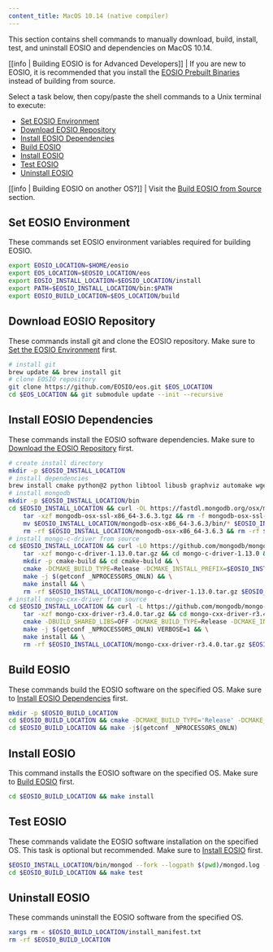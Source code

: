 ```yaml
---
content_title: MacOS 10.14 (native compiler)
---
```


<!-- This document is aggregated by our internal documentation tool to generate EOSIO documentation. 
The code within the codeblocks below is used in our CI/CD! 
 - It will be converted line by line into statements inside of a temporary Dockerfile and used to build our docker tag for this OS. Therefore, COPY, RUN, and other Dockerfile-isms are not permitted!
 - Code changes will update hashes and regenerate new docker images, so use with caution and do not modify unless necessary. However blank lines and # comments will not change the hash and are safe to add and remove
 - Any export VARNAME, when it's alone on a line, will be converted to ENV VARNAME in the dockerfile -->

This section contains shell commands to manually download, build, install, test, and uninstall EOSIO and dependencies on MacOS 10.14.

[[info | Building EOSIO is for Advanced Developers]]
| If you are new to EOSIO, it is recommended that you install the [EOSIO Prebuilt Binaries](../../../00_install-prebuilt-binaries.md) instead of building from source.

Select a task below, then copy/paste the shell commands to a Unix terminal to execute:

* [Set EOSIO Environment](#set-eosio-environment)
* [Download EOSIO Repository](#download-eosio-repository)
* [Install EOSIO Dependencies](#install-eosio-dependencies)
* [Build EOSIO](#build-eosio)
* [Install EOSIO](#install-eosio)
* [Test EOSIO](#test-eosio)
* [Uninstall EOSIO](#uninstall-eosio)

[[info | Building EOSIO on another OS?]]
| Visit the [Build EOSIO from Source](../../index.md) section.

## Set EOSIO Environment
These commands set EOSIO environment variables required for building EOSIO.
<!-- DAC ENV -->
```sh
export EOSIO_LOCATION=$HOME/eosio
export EOS_LOCATION=$EOSIO_LOCATION/eos
export EOSIO_INSTALL_LOCATION=$EOSIO_LOCATION/install
export PATH=$EOSIO_INSTALL_LOCATION/bin:$PATH
export EOSIO_BUILD_LOCATION=$EOS_LOCATION/build
```
<!-- DAC ENV END -->

## Download EOSIO Repository
These commands install git and clone the EOSIO repository. Make sure to [Set the EOSIO Environment](#set-eosio-environment) first.
<!-- DAC CLONE -->
```sh
# install git
brew update && brew install git
# clone EOSIO repository
git clone https://github.com/EOSIO/eos.git $EOS_LOCATION
cd $EOS_LOCATION && git submodule update --init --recursive
```
<!-- DAC CLONE END -->

## Install EOSIO Dependencies
These commands install the EOSIO software dependencies. Make sure to [Download the EOSIO Repository](#download-eosio-repository) first.
<!-- DAC DEPS -->
```sh
# create install directory
mkdir -p $EOSIO_INSTALL_LOCATION
# install dependencies
brew install cmake python@2 python libtool libusb graphviz automake wget gmp pkgconfig doxygen openssl@1.1 jq boost || :
# install mongodb
mkdir -p $EOSIO_INSTALL_LOCATION/bin
cd $EOSIO_INSTALL_LOCATION && curl -OL https://fastdl.mongodb.org/osx/mongodb-osx-ssl-x86_64-3.6.3.tgz
    tar -xzf mongodb-osx-ssl-x86_64-3.6.3.tgz && rm -f mongodb-osx-ssl-x86_64-3.6.3.tgz && \
    mv $EOSIO_INSTALL_LOCATION/mongodb-osx-x86_64-3.6.3/bin/* $EOSIO_INSTALL_LOCATION/bin/ && \
    rm -rf $EOSIO_INSTALL_LOCATION/mongodb-osx-x86_64-3.6.3 && rm -rf $EOSIO_INSTALL_LOCATION/mongodb-osx-ssl-x86_64-3.6.3.tgz
# install mongo-c-driver from source
cd $EOSIO_INSTALL_LOCATION && curl -LO https://github.com/mongodb/mongo-c-driver/releases/download/1.13.0/mongo-c-driver-1.13.0.tar.gz && \
    tar -xzf mongo-c-driver-1.13.0.tar.gz && cd mongo-c-driver-1.13.0 && \
    mkdir -p cmake-build && cd cmake-build && \
    cmake -DCMAKE_BUILD_TYPE=Release -DCMAKE_INSTALL_PREFIX=$EOSIO_INSTALL_LOCATION -DENABLE_BSON=ON -DENABLE_SSL=DARWIN -DENABLE_AUTOMATIC_INIT_AND_CLEANUP=OFF -DENABLE_STATIC=ON -DENABLE_ICU=OFF -DENABLE_SASL=OFF -DENABLE_SNAPPY=OFF .. && \
    make -j $(getconf _NPROCESSORS_ONLN) && \
    make install && \
    rm -rf $EOSIO_INSTALL_LOCATION/mongo-c-driver-1.13.0.tar.gz $EOSIO_INSTALL_LOCATION/mongo-c-driver-1.13.0
# install mongo-cxx-driver from source
cd $EOSIO_INSTALL_LOCATION && curl -L https://github.com/mongodb/mongo-cxx-driver/archive/r3.4.0.tar.gz -o mongo-cxx-driver-r3.4.0.tar.gz && \
    tar -xzf mongo-cxx-driver-r3.4.0.tar.gz && cd mongo-cxx-driver-r3.4.0/build && \
    cmake -DBUILD_SHARED_LIBS=OFF -DCMAKE_BUILD_TYPE=Release -DCMAKE_INSTALL_PREFIX=$EOSIO_INSTALL_LOCATION .. && \
    make -j $(getconf _NPROCESSORS_ONLN) VERBOSE=1 && \
    make install && \
    rm -rf $EOSIO_INSTALL_LOCATION/mongo-cxx-driver-r3.4.0.tar.gz $EOSIO_INSTALL_LOCATION/mongo-cxx-driver-r3.4.0
```
<!-- DAC DEPS END -->

## Build EOSIO
These commands build the EOSIO software on the specified OS. Make sure to [Install EOSIO Dependencies](#install-eosio-dependencies) first.
<!-- DAC BUILD -->
```sh
mkdir -p $EOSIO_BUILD_LOCATION
cd $EOSIO_BUILD_LOCATION && cmake -DCMAKE_BUILD_TYPE='Release' -DCMAKE_INSTALL_PREFIX=$EOSIO_INSTALL_LOCATION -DBUILD_MONGO_DB_PLUGIN=true -DENABLE_MULTIVERSION_PROTOCOL_TEST=true ..
cd $EOSIO_BUILD_LOCATION && make -j$(getconf _NPROCESSORS_ONLN)
```
<!-- DAC BUILD END -->

## Install EOSIO
This command installs the EOSIO software on the specified OS. Make sure to [Build EOSIO](#build-eosio) first.
<!-- DAC INSTALL -->
```sh
cd $EOSIO_BUILD_LOCATION && make install
```
<!-- DAC INSTALL END -->

## Test EOSIO
These commands validate the EOSIO software installation on the specified OS. This task is optional but recommended. Make sure to [Install EOSIO](#install-eosio) first.
<!-- DAC IGNORE -->
```sh
$EOSIO_INSTALL_LOCATION/bin/mongod --fork --logpath $(pwd)/mongod.log --dbpath $(pwd)/mongodata
cd $EOSIO_BUILD_LOCATION && make test
```
<!-- DAC IGNORE END -->

## Uninstall EOSIO
These commands uninstall the EOSIO software from the specified OS.
<!-- DAC UNINSTALL -->
```sh
xargs rm < $EOSIO_BUILD_LOCATION/install_manifest.txt
rm -rf $EOSIO_BUILD_LOCATION
```
<!-- DAC UNINSTALL END -->